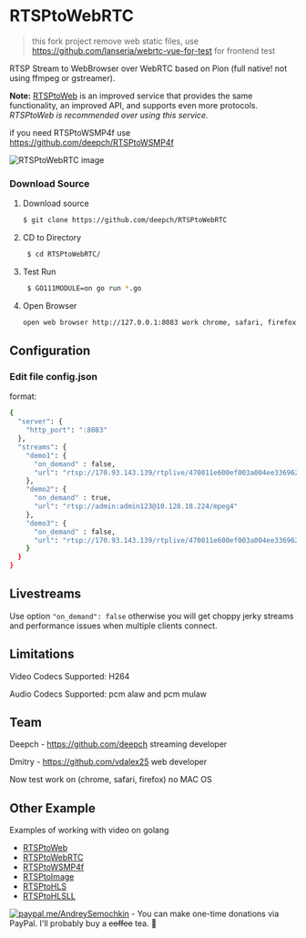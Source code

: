 # RTSPtoWebRTC

> this fork project remove web static files, use https://github.com/lanseria/webrtc-vue-for-test for frontend test

RTSP Stream to WebBrowser over WebRTC based on Pion (full native! not using ffmpeg or gstreamer).

**Note:** [RTSPtoWeb](https://github.com/deepch/RTSPtoWeb) is an improved service that provides the same functionality, an improved API, and supports even more protocols. *RTSPtoWeb is recommended over using this service.*


if you need RTSPtoWSMP4f use https://github.com/deepch/RTSPtoWSMP4f


![RTSPtoWebRTC image](doc/demo4.png)

### Download Source

1. Download source
   ```bash 
   $ git clone https://github.com/deepch/RTSPtoWebRTC  
   ```
3. CD to Directory
   ```bash
    $ cd RTSPtoWebRTC/
   ```
4. Test Run
   ```bash
    $ GO111MODULE=on go run *.go
   ```
5. Open Browser
    ```bash
    open web browser http://127.0.0.1:8083 work chrome, safari, firefox
    ```

## Configuration

### Edit file config.json

format:

```bash
{
  "server": {
    "http_port": ":8083"
  },
  "streams": {
    "demo1": {
      "on_demand" : false,
      "url": "rtsp://170.93.143.139/rtplive/470011e600ef003a004ee33696235daa"
    },
    "demo2": {
      "on_demand" : true,
      "url": "rtsp://admin:admin123@10.128.18.224/mpeg4"
    },
    "demo3": {
      "on_demand" : false,
      "url": "rtsp://170.93.143.139/rtplive/470011e600ef003a004ee33696235daa"
    }
  }
}
```

## Livestreams

Use option ``` "on_demand": false ``` otherwise you will get choppy jerky streams and performance issues when multiple clients connect. 

## Limitations

Video Codecs Supported: H264

Audio Codecs Supported: pcm alaw and pcm mulaw 

## Team

Deepch - https://github.com/deepch streaming developer

Dmitry - https://github.com/vdalex25 web developer

Now test work on (chrome, safari, firefox) no MAC OS

## Other Example

Examples of working with video on golang

- [RTSPtoWeb](https://github.com/deepch/RTSPtoWeb)
- [RTSPtoWebRTC](https://github.com/deepch/RTSPtoWebRTC)
- [RTSPtoWSMP4f](https://github.com/deepch/RTSPtoWSMP4f)
- [RTSPtoImage](https://github.com/deepch/RTSPtoImage)
- [RTSPtoHLS](https://github.com/deepch/RTSPtoHLS)
- [RTSPtoHLSLL](https://github.com/deepch/RTSPtoHLSLL)

[![paypal.me/AndreySemochkin](https://ionicabizau.github.io/badges/paypal.svg)](https://www.paypal.me/AndreySemochkin) - You can make one-time donations via PayPal. I'll probably buy a ~~coffee~~ tea. :tea:
